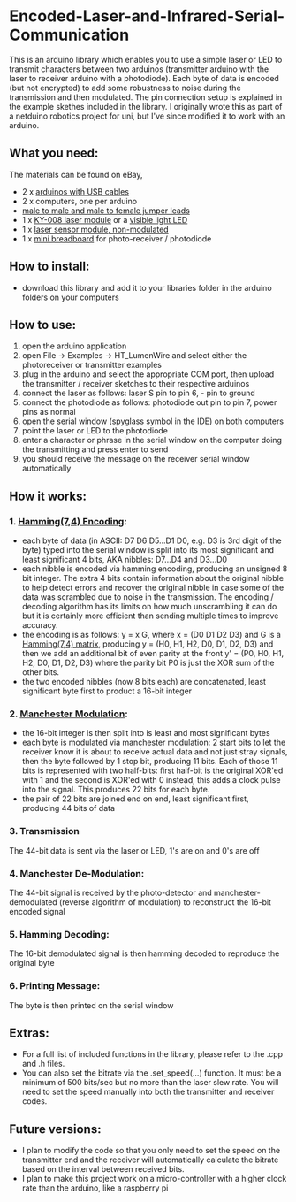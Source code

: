 # Encoded-Laser-and-Infrared-Serial-Communication

This is an arduino library which enables you to use a simple laser or LED to transmit characters between two arduinos (transmitter arduino with the laser to receiver arduino with a photodiode). Each byte of data is encoded (but not encrypted) to add some robustness to noise during the transmission and then modulated. The pin connection setup is explained in the example skethes included in the library. I originally wrote this as part of a netduino robotics project for uni, but I've since modified it to work with an arduino.

## What you need:
The materials can be found on eBay,
- 2 x [arduinos with USB cables](https://rover.ebay.com/rover/1/711-53200-19255-0/1?icep_id=114&ipn=icep&toolid=20004&campid=5338102960&mpre=http%3A%2F%2Fwww.ebay.com%2Fitm%2FUNO-R3-MEGA328P-ATMEGA16U2-Development-board-for-Arduino-USB-Cable-TSUS%2F112271479914%3F_trksid%3Dp2045573.c100506.m3226%26_trkparms%3Daid%253D555014%2526algo%253DPL.DEFAULT%2526ao%253D1%2526asc%253D43550%2526meid%253Dacbccaeae4ac45e3b16bb8d5869da0c5%2526pid%253D100506%2526rk%253D1%2526rkt%253D1%2526)
- 2 x computers, one per arduino
- [male to male and male to female jumper leads](https://rover.ebay.com/rover/1/705-53470-19255-0/1?icep_id=114&ipn=icep&toolid=20004&campid=5338112046&mpre=http%3A%2F%2Fwww.ebay.com.au%2Fitm%2F120Pcs-Good-Male-to-Female-Dupont-Wire-Jumper-Cable-for-Arduino-Breadboard-11cm-%2F252548000949%3Fepid%3D2097112763%26hash%3Ditem3acd08acb5%3Ag%3Ai~EAAOSwLnBX35pi%23shpCntId)
- 1 x [KY-008 laser module](https://rover.ebay.com/rover/1/705-53470-19255-0/1?icep_id=114&ipn=icep&toolid=20004&campid=5338112046&mpre=http%3A%2F%2Fwww.ebay.com.au%2Fitm%2FKY-008-Laser-Transmitter-Module-for-Arduino-AVR-PIC-good-%2F201415041566%3Fhash%3Ditem2ee545a21e%3Ag%3AI5wAAOSwBP9UXYG3%23shpCntId) or a [visible light LED](https://rover.ebay.com/rover/1/705-53470-19255-0/1?icep_id=114&ipn=icep&toolid=20004&campid=5338112046&mpre=http%3A%2F%2Fwww.ebay.com.au%2Fitm%2FElectronic-Parts-Pack-KIT-for-ARDUINO-Component-Switch-Button-Resistors-%2F132007578550%3Fhash%3Ditem1ebc43cbb6%3Ag%3AL-cAAOSwo4pYL1w2%23shpCntId)
- 1 x [laser sensor module, non-modulated](https://rover.ebay.com/rover/1/705-53470-19255-0/1?icep_id=114&ipn=icep&toolid=20004&campid=5338112046&mpre=http%3A%2F%2Fwww.ebay.com.au%2Fitm%2F1x-Laser-Sensor-Module-non-modulator-Tube-Laser-Receiver-Module-best-cheap-%2F261583750482%3Fhash%3Ditem3ce79b4552%3Ag%3A11kAAOSwPe1T~r0w%23shpCntId)
- 1 x [mini breadboard](https://rover.ebay.com/rover/1/711-53200-19255-0/1?icep_id=114&ipn=icep&toolid=20004&campid=5338102960&mpre=http%3A%2F%2Fwww.ebay.com%2Fitm%2FSYB-170-Mini-Solderless-Breadboard-Breadboard-Prototype-Board-Tie-points-LOT-%2F401247725915%3Fvar%3D%26hash%3Ditem5d6c3a695b%3Am%3AmFh1UBVkUnl0y7LDGqkWIMQ) for photo-receiver / photodiode

## How to install:
- download this library and add it to your libraries folder in the arduino folders on your computers

## How to use:
1. open the arduino application
2. open File -> Examples -> HT_LumenWire and select either the photoreceiver or transmitter examples
3. plug in the arduino and select the appropriate COM port, then upload the transmitter / receiver sketches to their respective arduinos
4. connect the laser as follows: laser S pin to pin 6, - pin to ground
5. connect the photodiode as follows: photodiode out pin to pin 7, power pins as normal
6. open the serial window (spyglass symbol in the IDE) on both computers
7. point the laser or LED to the photodiode
8. enter a character or phrase in the serial window on the computer doing the transmitting and press enter to send
9. you should receive the message on the receiver serial window automatically

## How it works:
### 1. [Hamming(7,4) Encoding](https://en.wikipedia.org/wiki/Hamming(7,4)):
- each byte of data (in ASCII: D7 D6 D5...D1 D0, e.g. D3 is 3rd digit of the byte) typed into the serial window is split into its most significant and least significant 4 bits, AKA nibbles: D7...D4 and D3...D0
- each nibble is encoded via hamming encoding, producing an unsigned 8 bit integer. The extra 4 bits contain information about the original nibble to help detect errors and recover the original nibble in case some of the data was scrambled due to noise in the transmission. The encoding / decoding algorithm has its limits on how much unscrambling it can do but it is certainly more efficient than sending multiple times to improve accuracy.
- the encoding is as follows: y = x G, where x = (D0 D1 D2 D3) and G is a [Hamming(7,4) matrix](https://user-images.githubusercontent.com/30153408/28493355-d03e608a-6f58-11e7-813d-4c5fae92f2de.png), producing y = (H0, H1, H2, D0, D1, D2, D3) and then we add an additional bit of even parity at the front y' = (P0, H0, H1, H2, D0, D1, D2, D3) where the parity bit P0 is just the XOR sum of the other bits.
- the two encoded nibbles (now 8 bits each) are concatenated, least significant byte first to product a 16-bit integer
### 2. [Manchester Modulation](https://en.wikipedia.org/wiki/Manchester_code):
- the 16-bit integer is then split into is least and most significant bytes
- each byte is modulated via manchester modulation: 2 start bits to let the receiver know it is about to receive actual data and not just stray signals, then the byte followed by 1 stop bit, producing 11 bits. Each of those 11 bits is represented with two half-bits: first half-bit is the original XOR'ed with 1 and the second is XOR'ed with 0 instead, this adds a clock pulse into the signal. This produces 22 bits for each byte.
- the pair of 22 bits are joined end on end, least significant first, producing 44 bits of data
### 3. Transmission
The 44-bit data is sent via the laser or LED, 1's are on and 0's are off
### 4. Manchester De-Modulation:
The 44-bit signal is received by the photo-detector and manchester-demodulated (reverse algorithm of modulation) to reconstruct the 16-bit encoded signal
### 5. Hamming Decoding:
The 16-bit demodulated signal is then hamming decoded to reproduce the original byte
### 6. Printing Message:
The byte is then printed on the serial window

## Extras:
- For a full list of included functions in the library, please refer to the .cpp and .h files.
- You can also set the bitrate via the .set_speed(...) function. It must be a minimum of 500 bits/sec but no more than the laser slew rate. You will need to set the speed manually into both the transmitter and receiver codes.

## Future versions:
- I plan to modify the code so that you only need to set the speed on the transmitter end and the receiver will automatically calculate the bitrate based on the interval between received bits.
- I plan to make this project work on a micro-controller with a higher clock rate than the arduino, like a raspberry pi
